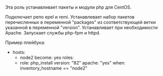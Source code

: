 Эта роль устанавливает пакеты и модули php для CentOS.

Подключает репо epel и remi.
Устанавлевает набор пакетов перечисленных в переменной "packages" из
соответствующей ветки указанной в переменной "version".
Устанавливает при необходимости Apache.
Запускает службы php-fpm и httpd.

Пример плейбука:

- hosts:
    - node2
  become: yes
  roles: 
    - role: php_install
      version: "82"
      apache: "yes"
      when: inventory_hostname == "node2"
